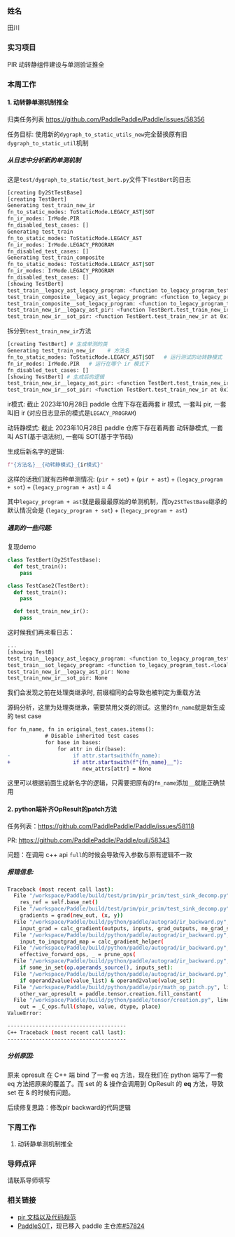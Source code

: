 ### 姓名

田川

### 实习项目

PIR 动转静组件建设与单测验证推全

### 本周工作

#### 1. **动转静单测机制推全**

归类任务列表 https://github.com/PaddlePaddle/Paddle/issues/58356

任务目标: 使用新的`dygraph_to_static_utils_new`完全替换原有旧`dygraph_to_static_util`机制

##### 从日志中分析新的单测机制

这是`test/dygraph_to_static/test_bert.py`文件下`TestBert`的日志

```bash
[creating Dy2StTestBase]
[creating TestBert]
Generating test_train_new_ir
fn_to_static_modes: ToStaticMode.LEGACY_AST|SOT
fn_ir_modes: IrMode.PIR
fn_disabled_test_cases: []
Generating test_train
fn_to_static_modes: ToStaticMode.LEGACY_AST
fn_ir_modes: IrMode.LEGACY_PROGRAM
fn_disabled_test_cases: []
Generating test_train_composite
fn_to_static_modes: ToStaticMode.LEGACY_AST|SOT
fn_ir_modes: IrMode.LEGACY_PROGRAM
fn_disabled_test_cases: []
[showing TestBert]
test_train__legacy_ast_legacy_program: <function to_legacy_program_test.<locals>.impl at 0x12975e480>
test_train_composite__legacy_ast_legacy_program: <function to_legacy_program_test.<locals>.impl at 0x12975e5c0>
test_train_composite__sot_legacy_program: <function to_legacy_program_test.<locals>.impl at 0x12975e700>
test_train_new_ir__legacy_ast_pir: <function TestBert.test_train_new_ir at 0x12975e200>
test_train_new_ir__sot_pir: <function TestBert.test_train_new_ir at 0x12975e340>
```

拆分到`test_train_new_ir`方法
```bash
[creating TestBert] # 生成单测的类
Generating test_train_new_ir    # 方法名
fn_to_static_modes: ToStaticMode.LEGACY_AST|SOT   # 运行测试的动转静模式
fn_ir_modes: IrMode.PIR   # 运行在哪个 ir 模式下
fn_disabled_test_cases: []
[showing TestBert] # 生成后的逻辑
test_train_new_ir__legacy_ast_pir: <function TestBert.test_train_new_ir at 0x12975e200> # 生成后的新名称，以及方法信息
test_train_new_ir__sot_pir: <function TestBert.test_train_new_ir at 0x12975e340>
```
ir模式: 截止 2023年10月28日 paddle 仓库下存在着两套 ir 模式, 一套叫 pir, 一套叫旧 ir (对应日志显示的模式是`LEGACY_PROGRAM`)

动转静模式: 截止 2023年10月28日 paddle 仓库下存在着两套 动转静模式, 一套叫 AST(基于语法树), 一套叫 SOT(基于字节码)

生成后新名字的逻辑:
```python
f"{方法名}__{动转静模式}_{ir模式}"
```

这样的话我们就有四种单测情况: (`pir + sot`) + (`pir + ast`) + (`legacy_program + sot`) + (`legacy_program + ast`) = 4

其中`legacy_program + ast`就是最最最原始的单测机制，而`Dy2StTestBase`继承的默认情况会是 (`legacy_program + sot`) + (`legacy_program + ast`) 

##### 遇到的一些问题:

复现demo

```python
class TestBert(Dy2StTestBase):
  def test_train():
    pass

class TestCase2(TestBert):
  def test_train():
    pass

  def test_train_new_ir():
    pass
```

这时候我们再来看日志：

```bash
...
[showing TestB]
test_train__legacy_ast_legacy_program: <function to_legacy_program_test.<locals>.impl at 0x11c872980>
test_train__sot_legacy_program: <function to_legacy_program_test.<locals>.impl at 0x11c872ac0>
test_train_new_ir__legacy_ast_pir: None
test_train_new_ir__sot_pir: None
```

我们会发现之前在处理类继承时, 前缀相同的会导致也被判定为重载方法

源码分析，这里为处理类继承，需要禁用父类的测试。这里的`fn_name`就是新生成的 test case

```diff
for fn_name, fn in original_test_cases.items():
            # Disable inherited test cases
            for base in bases:
                for attr in dir(base):
-                    if attr.startswith(fn_name):
+                    if attr.startswith(f"{fn_name}__"):
                        new_attrs[attr] = None
```

这里可以根据前面生成新名字的逻辑，只需要把原有的`fn_name`添加`__`就能正确禁用


#### 2. **python端补齐OpResult的patch方法**

任务列表：https://github.com/PaddlePaddle/Paddle/issues/58118

PR: https://github.com/PaddlePaddle/Paddle/pull/58343

问题：在调用 c++ api `full`的时候会导致传入参数与原有逻辑不一致

##### 报错信息:

```bash
Traceback (most recent call last):
  File "/workspace/Paddle/build/test/prim/pir_prim/test_sink_decomp.py", line 92, in test_prim_backward
    res_ref = self.base_net()
  File "/workspace/Paddle/build/test/prim/pir_prim/test_sink_decomp.py", line 52, in base_net
    gradients = grad(new_out, (x, y))
  File "/workspace/Paddle/build/python/paddle/autograd/ir_backward.py", line 801, in grad
    input_grad = calc_gradient(outputs, inputs, grad_outputs, no_grad_set)
  File "/workspace/Paddle/build/python/paddle/autograd/ir_backward.py", line 694, in calc_gradient
    input_to_inputgrad_map = calc_gradient_helper(
  File "/workspace/Paddle/build/python/paddle/autograd/ir_backward.py", line 636, in calc_gradient_helper
    effective_forward_ops, _ = prune_ops(
  File "/workspace/Paddle/build/python/paddle/autograd/ir_backward.py", line 191, in prune_ops
    if some_in_set(op.operands_source(), inputs_set):
  File "/workspace/Paddle/build/python/paddle/autograd/ir_backward.py", line 168, in some_in_set
    if operand2value(value_list) & operand2value(value_set):
  File "/workspace/Paddle/build/python/paddle/pir/math_op_patch.py", line 273, in __impl__
    other_var_opresult = paddle.tensor.creation.fill_constant(
  File "/workspace/Paddle/build/python/paddle/tensor/creation.py", line 911, in fill_constant
    out = _C_ops.full(shape, value, dtype, place)
ValueError: 

--------------------------------------
C++ Traceback (most recent call last):
--------------------------------------
```

##### 分析原因:

原来 opresult 在 C++ 端 bind 了一套 eq 方法，现在我们在 python 端写了一套 eq 方法把原来的覆盖了。而 set 的 & 操作会调用到 OpResult 的 __eq__ 方法，导致 set 在 & 的时候有问题。

后续修复思路：修改pir backward的代码逻辑


### 下周工作

1. 动转静单测机制推全

### 导师点评


请联系导师填写



### 相关链接

* [pir 文档以及代码规范](https://github.com/PaddlePaddle/community/tree/master/pfcc/paddle-code-reading/IR_Dialect)
* [PaddleSOT](https://github.com/paddlepaddle/paddleSOT)，现已移入 paddle 主仓库[#57824](https://github.com/PaddlePaddle/Paddle/pull/57824)

